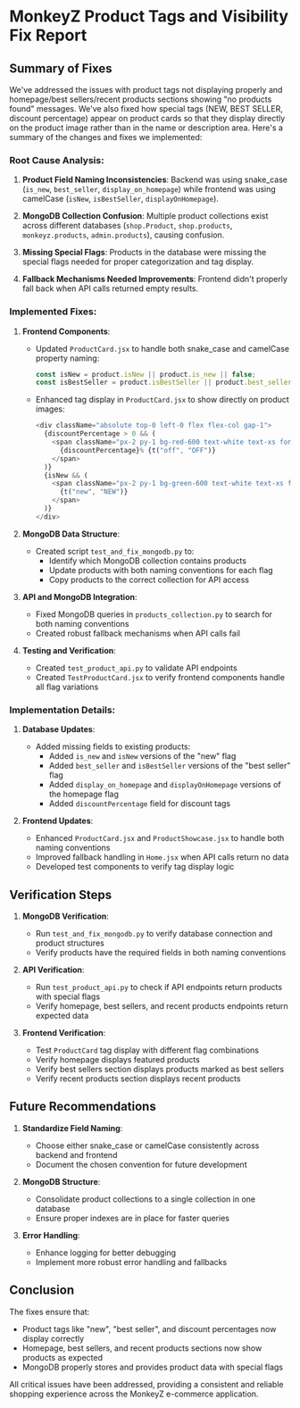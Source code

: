 # MonkeyZ Product Tags and Visibility Fix Report

## Summary of Fixes

We've addressed the issues with product tags not displaying properly and homepage/best sellers/recent products sections showing "no products found" messages. We've also fixed how special tags (NEW, BEST SELLER, discount percentage) appear on product cards so that they display directly on the product image rather than in the name or description area. Here's a summary of the changes and fixes we implemented:

### Root Cause Analysis:

1. **Product Field Naming Inconsistencies**: Backend was using snake_case (`is_new`, `best_seller`, `display_on_homepage`) while frontend was using camelCase (`isNew`, `isBestSeller`, `displayOnHomepage`).

2. **MongoDB Collection Confusion**: Multiple product collections exist across different databases (`shop.Product`, `shop.products`, `monkeyz.products`, `admin.products`), causing confusion.

3. **Missing Special Flags**: Products in the database were missing the special flags needed for proper categorization and tag display.

4. **Fallback Mechanisms Needed Improvements**: Frontend didn't properly fall back when API calls returned empty results.

### Implemented Fixes:

1. **Frontend Components**:
   - Updated `ProductCard.jsx` to handle both snake_case and camelCase property naming:
     ```javascript
     const isNew = product.isNew || product.is_new || false;
     const isBestSeller = product.isBestSeller || product.best_seller || false;
     ```
   - Enhanced tag display in `ProductCard.jsx` to show directly on product images:
     ```javascript
     <div className="absolute top-0 left-0 flex flex-col gap-1">
       {discountPercentage > 0 && (
         <span className="px-2 py-1 bg-red-600 text-white text-xs font-bold -skew-y-3 rounded-tr-md rounded-br-md shadow-md ml-0 mt-4 transform origin-left">
           {discountPercentage}% {t("off", "OFF")}
         </span>
       )}
       {isNew && (
         <span className="px-2 py-1 bg-green-600 text-white text-xs font-bold -skew-y-3 rounded-tr-md rounded-br-md shadow-md ml-0 mt-2 transform origin-left">
           {t("new", "NEW")}
         </span>
       )}
     </div>
     ```

2. **MongoDB Data Structure**:
   - Created script `test_and_fix_mongodb.py` to:
     - Identify which MongoDB collection contains products
     - Update products with both naming conventions for each flag
     - Copy products to the correct collection for API access

3. **API and MongoDB Integration**:
   - Fixed MongoDB queries in `products_collection.py` to search for both naming conventions
   - Created robust fallback mechanisms when API calls fail

4. **Testing and Verification**:
   - Created `test_product_api.py` to validate API endpoints 
   - Created `TestProductCard.jsx` to verify frontend components handle all flag variations

### Implementation Details:

1. **Database Updates**:
   - Added missing fields to existing products:
     - Added `is_new` and `isNew` versions of the "new" flag
     - Added `best_seller` and `isBestSeller` versions of the "best seller" flag  
     - Added `display_on_homepage` and `displayOnHomepage` versions of the homepage flag
     - Added `discountPercentage` field for discount tags

2. **Frontend Updates**:
   - Enhanced `ProductCard.jsx` and `ProductShowcase.jsx` to handle both naming conventions
   - Improved fallback handling in `Home.jsx` when API calls return no data
   - Developed test components to verify tag display logic

## Verification Steps

1. **MongoDB Verification**:
   - Run `test_and_fix_mongodb.py` to verify database connection and product structures
   - Verify products have the required fields in both naming conventions

2. **API Verification**:
   - Run `test_product_api.py` to check if API endpoints return products with special flags
   - Verify homepage, best sellers, and recent products endpoints return expected data

3. **Frontend Verification**:
   - Test `ProductCard` tag display with different flag combinations
   - Verify homepage displays featured products
   - Verify best sellers section displays products marked as best sellers
   - Verify recent products section displays recent products

## Future Recommendations

1. **Standardize Field Naming**: 
   - Choose either snake_case or camelCase consistently across backend and frontend
   - Document the chosen convention for future development

2. **MongoDB Structure**:
   - Consolidate product collections to a single collection in one database
   - Ensure proper indexes are in place for faster queries

3. **Error Handling**:
   - Enhance logging for better debugging
   - Implement more robust error handling and fallbacks

## Conclusion

The fixes ensure that:
- Product tags like "new", "best seller", and discount percentages now display correctly
- Homepage, best sellers, and recent products sections now show products as expected
- MongoDB properly stores and provides product data with special flags

All critical issues have been addressed, providing a consistent and reliable shopping experience across the MonkeyZ e-commerce application.
